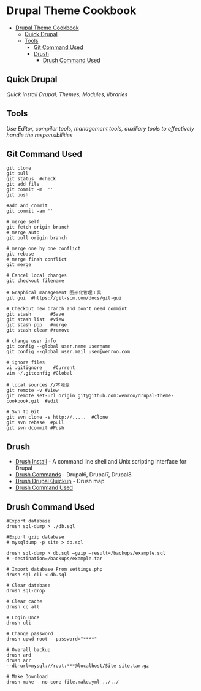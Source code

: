 # Drupal Theme Cookbook


* [Drupal Theme Cookbook](#drupal-theme-cookbook)
   * [Quick Drupal](#quick-drupal)
   * [Tools](#tools)
	    * [Git Command Used](#git-command-used)
	    * [Drush](#drush)
	      * [Drush Command Used](#drush-command-used)

## Quick Drupal
*Quick install Drupal, Themes, Modules, libraries*


## Tools
*Use Editor, compiler tools, management tools, auxiliary tools to effectively handle the responsibilities*

## Git Command Used
```
git clone
git pull
git status  #check
git add file
git commit -m  ''
git push

#add and commit
git commit -am ''

# merge self
git fetch origin branch
# merge auto
git pull origin branch

# merge one by one conflict
git rebase
# merge finsh conflict
git merge

# Cancel local changes
git checkout filename

# Graphical management 图形化管理工具
git gui  #https://git-scm.com/docs/git-gui

# Checkout new branch and don't need commint
git stash       #Save
git stash list  #view
git stash pop   #merge
git stash clear #remove

# change user info
git config --global user.name username
git config --global user.mail user@wenroo.com

# ignore files
vi .gitignore    #Current
vim ~/.gitconfig #Global

# local sources //本地源
git remote -v #View
git remote set-url origin git@github.com:wenroo/drupal-theme-cookbook.git  #edit

# Svn to Git
git svn clone -s http://.....  #Clone
git svn rebase  #pull
git svn dcommit #Push

```


## Drush
* [Drush Install](http://www.drush.org/en/master/) - A command line shell and Unix scripting interface for Drupal
* [Drush Commands](http://drushcommands.com/) - Drupal6, Drupal7, Drupal8
* [Drush Drupal Quickup](https://github.com/Paulmicha/drupal-quickup/blob/master/drupal_setup.sh) - Drush map
* [Drush Command Used](#drush-command-used)

## Drush Command Used
```
#Export database
drush sql-dump > ./db.sql

#Export gzip database
# mysqldump -p site > db.sql

drush sql-dump > db.sql —gzip —result=/backups/example.sql
# —destination=/backups/example.tar

# Import database From settings.php
drush sql‐cli < db.sql

# Clear datebase
drush sql-drop

# Clear cache
drush cc all

# Login Once
drush uli

# Change password
drush upwd root --password="****"

# Overall backup
drush ard
drush arr
--db-url=mysql://root:***@localhost/Site site.tar.gz

# Make Download
drush make --no-core file.make.yml ../../

```









